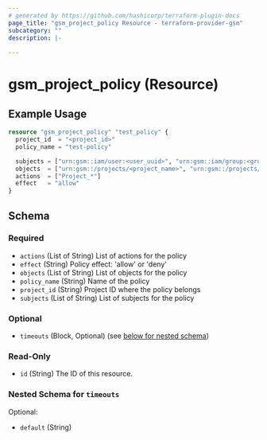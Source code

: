 ```yaml
---
# generated by https://github.com/hashicorp/terraform-plugin-docs
page_title: "gsm_project_policy Resource - terraform-provider-gsm"
subcategory: ""
description: |-
  
---
```


# gsm_project_policy (Resource)



## Example Usage

```terraform
resource "gsm_project_policy" "test_policy" {
  project_id  = "<project_id>"
  policy_name = "test-policy"

  subjects = ["urn:gsm::iam/user:<user_uuid>", "urn:gsm::iam/group:<group_uuid>"]
  objects  = ["urn:gsm::/projects/<project_name>", "urn:gsm::/projects/<project_name>/**"]
  actions  = ["Project_*"]
  effect   = "allow"
}
```

<!-- schema generated by tfplugindocs -->
## Schema

### Required

- `actions` (List of String) List of actions for the policy
- `effect` (String) Policy effect: 'allow' or 'deny'
- `objects` (List of String) List of objects for the policy
- `policy_name` (String) Name of the policy
- `project_id` (String) Project ID where the policy belongs
- `subjects` (List of String) List of subjects for the policy

### Optional

- `timeouts` (Block, Optional) (see [below for nested schema](#nestedblock--timeouts))

### Read-Only

- `id` (String) The ID of this resource.

<a id="nestedblock--timeouts"></a>
### Nested Schema for `timeouts`

Optional:

- `default` (String)
